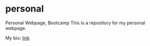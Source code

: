 # personal
Personal Webpage, Bootcamp
This is a repository for my personal webpage.

My bio: [link](Bio.md)
